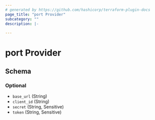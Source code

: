 ```yaml
---
# generated by https://github.com/hashicorp/terraform-plugin-docs
page_title: "port Provider"
subcategory: ""
description: |-
  
---
```


# port Provider





<!-- schema generated by tfplugindocs -->
## Schema

### Optional

- `base_url` (String)
- `client_id` (String)
- `secret` (String, Sensitive)
- `token` (String, Sensitive)
